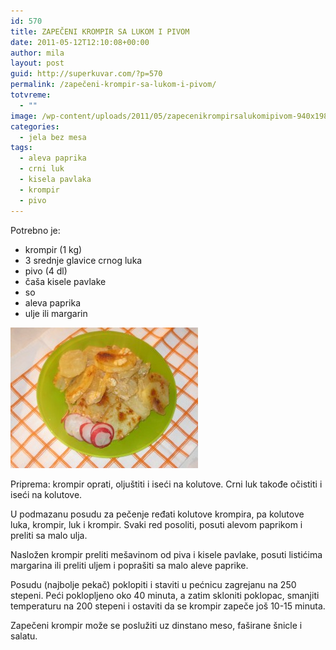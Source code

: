 ```yaml
---
id: 570
title: ZAPEČENI KROMPIR SA LUKOM I PIVOM
date: 2011-05-12T12:10:08+00:00
author: mila
layout: post
guid: http://superkuvar.com/?p=570
permalink: /zapečeni-krompir-sa-lukom-i-pivom/
totvreme:
  - ""
image: /wp-content/uploads/2011/05/zapecenikrompirsalukomipivom-940x198.jpg
categories:
  - jela bez mesa
tags:
  - aleva paprika
  - crni luk
  - kisela pavlaka
  - krompir
  - pivo
---
```

Potrebno je:

  * krompir (1 kg)
  * 3 srednje glavice crnog luka
  * pivo (4 dl)
  * čaša kisele pavlake
  * so
  * aleva paprika
  * ulje ili margarin

[<img class="alignnone size-medium wp-image-8730" src="/wp-content/uploads/2011/05/zapecenikrompirsalukomipivom-300x225.jpg" alt="zapecenikrompirsalukomipivom" width="300" height="225" />](/wp-content/uploads/2011/05/zapecenikrompirsalukomipivom.jpg)

Priprema: krompir oprati, oljuštiti i iseći na kolutove. Crni luk takođe očistiti i iseći na kolutove.

U podmazanu posudu za pečenje ređati kolutove krompira, pa kolutove luka, krompir, luk i krompir. Svaki red posoliti, posuti alevom paprikom i preliti sa malo ulja.

Nasložen krompir preliti mešavinom od piva i kisele pavlake, posuti listićima margarina ili preliti uljem i poprašiti sa malo aleve paprike.

Posudu (najbolje pekač) poklopiti i staviti u pećnicu zagrejanu na 250 stepeni. Peći poklopljeno oko 40 minuta, a zatim skloniti poklopac, smanjiti temperaturu na 200 stepeni i ostaviti da se krompir zapeče još 10-15 minuta.

Zapečeni krompir može se poslužiti uz dinstano meso, faširane šnicle i salatu.